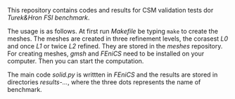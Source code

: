 This repository contains codes and results for CSM validation tests dor *Turek&Hron FSI benchmark*.

The usage is as follows. At first run *Makefile* be typing `make` to create the meshes. 
The meshes are created in three refinement levels, the corasest *L0* and once *L1* or twice *L2* refined. They 
are stored in the *meshes* repository. For creating meshes, *gmsh* and *FEniCS* 
need to be installed on your computer. Then you can start the computation.

The main code *solid.py* is writtten in *FEniCS* and the results are stored in directories 
*results-...*, where the three dots represents the name of benchmark.


